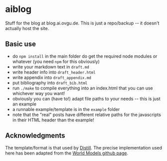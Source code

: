 # aiblog
Stuff for the blog at blog.ai.ovgu.de. This is just a repo/backup -- it doesn't actually host the site.


## Basic use
- do `npm install` in the main folder do get the required node modules or whatever (you need `npm` for this obviously)
- write your markdown text in `draft.md`
- write header info into `draft_header.html`
- write appendix into `draft_appendix.md`
- put bibliography into `draft_bib.html`
- run `./make` to compile everything into an index.html that you can use whichever way you want!
- obviously you can (have to!) adapt file paths to your needs -- this is just an example
- a runnable example/template is in the `example` folder
- note that the "real" posts have different relative paths for the javascripts
in their HTML header than the example!


## Acknowledgments
The template/format is that used by [Distill](distill.pub). The precise implementation used here has been adapted from the [World Models github page](https://github.com/worldmodels/worldmodels.github.io).
